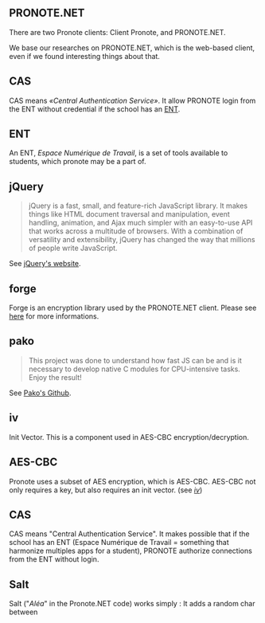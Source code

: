 ## PRONOTE.NET

There are two Pronote clients: Client Pronote, and PRONOTE.NET.

We base our researches on PRONOTE.NET, which is the web-based client, even if
we found interesting things about that.

## CAS

CAS means *«Central Authentication Service»*. It allow PRONOTE login
from the ENT without credential if the school has an [ENT](#ent).

## ENT

An ENT, *Espace Numérique de Travail*, is a set of tools available to students,
which pronote may be a part of.

## jQuery
> jQuery is a fast, small, and feature-rich JavaScript library. It makes things like HTML document traversal and manipulation, event handling, animation, and Ajax much simpler with an easy-to-use API that works across a multitude of browsers. With a combination of versatility and extensibility, jQuery has changed the way that millions of people write JavaScript.

See [jQuery's website](https://jquery.com).

## forge
Forge is an encryption library used by the PRONOTE.NET client.
Please see [here](https://github.com/digitalbazaar/forge) for more informations.

## pako
> This project was done to understand how fast JS can be and is it necessary to develop native C modules for CPU-intensive tasks. Enjoy the result!

See [Pako's Github](https://github.com/nodeca/pako).

## iv
Init Vector. This is a component used in AES-CBC encryption/decryption.

## AES-CBC

Pronote uses a subset of AES encryption, which is AES-CBC.
AES-CBC not only requires a key, but also requires an init
vector. (see *[iv](#iv)*)

## CAS

CAS means "Central Authentication Service". It makes possible that if the school has an ENT (Espace Numérique de Travail
= something that harmonize multiples apps for a student), PRONOTE authorize connections from the ENT without login.

## Salt

Salt ("*Aléa*" in the Pronote.NET code) works simply :
It adds a random char between 